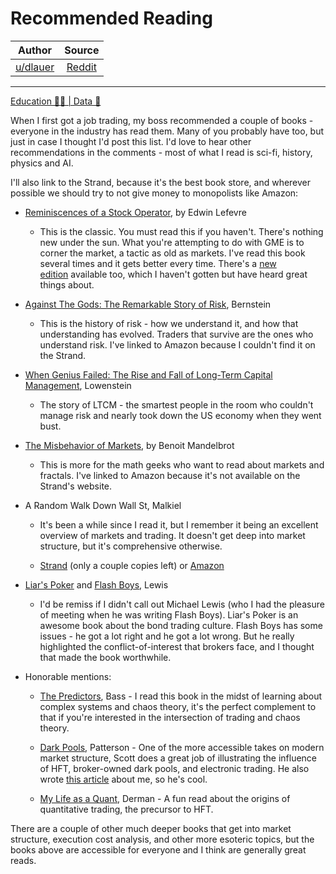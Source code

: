 Recommended Reading
===================

| Author       | Source       | 
| :-------------: |:-------------:|
|  [u/dlauer](https://www.reddit.com/user/dlauer/) | [Reddit](https://www.reddit.com/r/Superstonk/comments/n6z8rs/recommended_reading/) | 

---

[Education 👨‍🏫 | Data 🔢](https://www.reddit.com/r/Superstonk/search?q=flair_name%3A%22Education%20%F0%9F%91%A8%E2%80%8D%F0%9F%8F%AB%20%7C%20Data%20%F0%9F%94%A2%22&restrict_sr=1)

When I first got a job trading, my boss recommended a couple of books - everyone in the industry has read them. Many of you probably have too, but just in case I thought I'd post this list. I'd love to hear other recommendations in the comments - most of what I read is sci-fi, history, physics and AI.

I'll also link to the Strand, because it's the best book store, and wherever possible we should try to not give money to monopolists like Amazon:

-   [Reminiscences of a Stock Operator](https://www.strandbooks.com/product/9780486439266?title=reminiscences_of_a_stock_operator), by Edwin Lefevre

    -   This is the classic. You must read this if you haven't. There's nothing new under the sun. What you're attempting to do with GME is to corner the market, a tactic as old as markets. I've read this book several times and it gets better every time. There's a [new edition](https://www.strandbooks.com/product/9780470481592?title=reminiscences_of_a_stock_operator_with_new_commentary_and_insights_on_the_life_and_times_of_jesse_livermore) available too, which I haven't gotten but have heard great things about.

-   [Against The Gods: The Remarkable Story of Risk](https://www.amazon.com/gp/product/0471295639/ref=as_li_tl?ie=UTF8&camp=1789&creative=9325&creativeASIN=0471295639&linkCode=as2&tag=urvinai-20&linkId=43635b8d6bd06a5e37fbd6f8de072107), Bernstein

    -   This is the history of risk - how we understand it, and how that understanding has evolved. Traders that survive are the ones who understand risk. I've linked to Amazon because I couldn't find it on the Strand.

-   [When Genius Failed: The Rise and Fall of Long-Term Capital Management](https://www.strandbooks.com/product/9780375758256?title=when_genius_failed_the_rise_and_fall_of_longterm_capital_management), Lowenstein

    -   The story of LTCM - the smartest people in the room who couldn't manage risk and nearly took down the US economy when they went bust.

-   [The Misbehavior of Markets](https://www.amazon.com/gp/product/0465043577/ref=as_li_tl?ie=UTF8&camp=1789&creative=9325&creativeASIN=0465043577&linkCode=as2&tag=urvinai-20&linkId=baf61ff7c5fd646b8e1e82d45ffca496), by Benoit Mandelbrot

    -   This is more for the math geeks who want to read about markets and fractals. I've linked to Amazon because it's not available on the Strand's website.

-   A Random Walk Down Wall St, Malkiel

    -   It's been a while since I read it, but I remember it being an excellent overview of markets and trading. It doesn't get deep into market structure, but it's comprehensive otherwise.

    -   [Strand](https://www.strandbooks.com/product/9780393358384?title=a_random_walk_down_wall_street_the_timetested_strategy_for_successful_investing_twelfth_edition) (only a couple copies left) or [Amazon](https://www.amazon.com/gp/product/0393358380/ref=as_li_tl?ie=UTF8&camp=1789&creative=9325&creativeASIN=0393358380&linkCode=as2&tag=urvinai-20&linkId=a4f466dfc73482a77ac3fee3a9ba3062)

-   [Liar's Poker](https://www.strandbooks.com/product/9780140143454?title=liars_poker_rising_through_the_wreckage_on_wall_street) and [Flash Boys](https://www.strandbooks.com/product/9780393351590?title=flash_boys_a_wall_street_revolt), Lewis

    -   I'd be remiss if I didn't call out Michael Lewis (who I had the pleasure of meeting when he was writing Flash Boys). Liar's Poker is an awesome book about the bond trading culture. Flash Boys has some issues - he got a lot right and he got a lot wrong. But he really highlighted the conflict-of-interest that brokers face, and I thought that made the book worthwhile.

-   Honorable mentions:

    -   [The Predictors](https://www.strandbooks.com/product/9780805057577?title=predictors_how_a_band_of_maverick_physicists_used_chaos_theory_to_trade_their_way_to_a_fortune_on_wall_street), Bass - I read this book in the midst of learning about complex systems and chaos theory, it's the perfect complement to that if you're interested in the intersection of trading and chaos theory.

    -   [Dark Pools](https://www.strandbooks.com/product/9780307887184?title=dark_pools_the_rise_of_the_machine_traders_and_the_rigging_of_the_us_stock_market), Patterson - One of the more accessible takes on modern market structure, Scott does a great job of illustrating the influence of HFT, broker-owned dark pools, and electronic trading. He also wrote [this article](https://www.wsj.com/articles/SB10000872396390443890304578006603819735098) about me, so he's cool.

    -   [My Life as a Quant](https://www.strandbooks.com/product/9780470192733?title=my_life_as_a_quant_reflections_on_physics_and_finance), Derman - A fun read about the origins of quantitative trading, the precursor to HFT.

There are a couple of other much deeper books that get into market structure, execution cost analysis, and other more esoteric topics, but the books above are accessible for everyone and I think are generally great reads.
